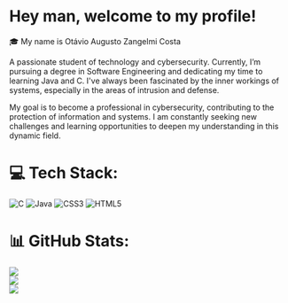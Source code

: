 # Hey man, welcome to my profile!
🎓 My name is Otávio Augusto Zangelmi Costa

A passionate student of technology and cybersecurity. Currently, I’m pursuing a degree in Software Engineering and dedicating my time to learning Java and C. I've always been fascinated by the inner workings of systems, especially in the areas of intrusion and defense.

My goal is to become a professional in cybersecurity, contributing to the protection of information and systems. I am constantly seeking new challenges and learning opportunities to deepen my understanding in this dynamic field.


# 💻 Tech Stack:
![C](https://img.shields.io/badge/c-%2300599C.svg?style=for-the-badge&logo=c&logoColor=white) ![Java](https://img.shields.io/badge/java-%23ED8B00.svg?style=for-the-badge&logo=openjdk&logoColor=white) ![CSS3](https://img.shields.io/badge/css3-%231572B6.svg?style=for-the-badge&logo=css3&logoColor=white) ![HTML5](https://img.shields.io/badge/html5-%23E34F26.svg?style=for-the-badge&logo=html5&logoColor=white)
# 📊 GitHub Stats:
![](https://github-readme-stats.vercel.app/api?username=otav1n&theme=shadow_blue&hide_border=false&include_all_commits=false&count_private=false)<br/>
![](https://github-readme-streak-stats.herokuapp.com/?user=otav1n&theme=shadow_blue&hide_border=false)<br/>
![](https://github-readme-stats.vercel.app/api/top-langs/?username=otav1n&theme=shadow_blue&hide_border=false&include_all_commits=false&count_private=false&layout=compact)

<!-- Proudly created with GPRM ( https://gprm.itsvg.in ) -->
